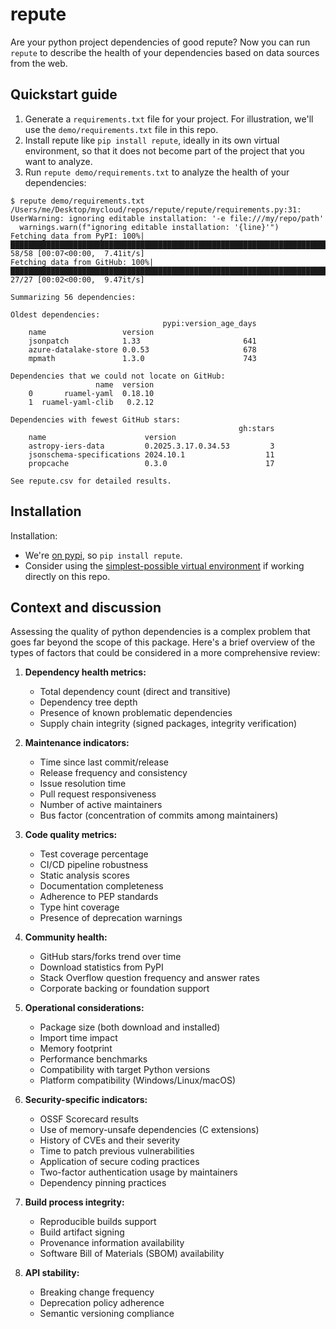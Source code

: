 # repute

Are your python project dependencies of good repute? Now you can run `repute` to describe the health of your dependencies based on data sources from the web.

## Quickstart guide

1. Generate a `requirements.txt` file for your project. For illustration, we'll use the `demo/requirements.txt` file in this repo.
1. Install repute like `pip install repute`, ideally in its own virtual environment, so that it does not become part of the project that you want to analyze.
1. Run `repute demo/requirements.txt` to analyze the health of your dependencies:

```
$ repute demo/requirements.txt
/Users/me/Desktop/mycloud/repos/repute/repute/requirements.py:31: UserWarning: ignoring editable installation: '-e file:///my/repo/path'
  warnings.warn(f"ignoring editable installation: '{line}'")
Fetching data from PyPI: 100%|████████████████████████████████████████████████████████████████████████████████████████████| 58/58 [00:07<00:00,  7.41it/s]
Fetching data from GitHub: 100%|██████████████████████████████████████████████████████████████████████████████████████████| 27/27 [00:02<00:00,  9.47it/s]

Summarizing 56 dependencies:

Oldest dependencies:
                                  pypi:version_age_days
    name                 version
    jsonpatch            1.33                       641
    azure-datalake-store 0.0.53                     678
    mpmath               1.3.0                      743

Dependencies that we could not locate on GitHub:
                   name  version
    0       ruamel-yaml  0.18.10
    1  ruamel-yaml-clib   0.2.12

Dependencies with fewest GitHub stars:
                                                   gh:stars
    name                      version
    astropy-iers-data         0.2025.3.17.0.34.53         3
    jsonschema-specifications 2024.10.1                  11
    propcache                 0.3.0                      17

See repute.csv for detailed results.
```

## Installation

Installation:
- We're [on pypi](https://pypi.org/project/repute/), so `pip install repute`.
- Consider using the [simplest-possible virtual environment](https://gist.github.com/zkurtz/4c61572b03e667a7596a607706463543) if working directly on this repo.

## Context and discussion

Assessing the quality of python dependencies is a complex problem that goes far beyond the scope of this package. Here's a brief overview of the types of factors that could be considered in a more comprehensive review:

1. **Dependency health metrics:**
   - Total dependency count (direct and transitive)
   - Dependency tree depth
   - Presence of known problematic dependencies
   - Supply chain integrity (signed packages, integrity verification)

1. **Maintenance indicators:**
   - Time since last commit/release
   - Release frequency and consistency
   - Issue resolution time
   - Pull request responsiveness
   - Number of active maintainers
   - Bus factor (concentration of commits among maintainers)

1. **Code quality metrics:**
   - Test coverage percentage
   - CI/CD pipeline robustness
   - Static analysis scores
   - Documentation completeness
   - Adherence to PEP standards
   - Type hint coverage
   - Presence of deprecation warnings

1. **Community health:**
   - GitHub stars/forks trend over time
   - Download statistics from PyPI
   - Stack Overflow question frequency and answer rates
   - Corporate backing or foundation support

1. **Operational considerations:**
   - Package size (both download and installed)
   - Import time impact
   - Memory footprint
   - Performance benchmarks
   - Compatibility with target Python versions
   - Platform compatibility (Windows/Linux/macOS)

1. **Security-specific indicators:**
   - OSSF Scorecard results
   - Use of memory-unsafe dependencies (C extensions)
   - History of CVEs and their severity
   - Time to patch previous vulnerabilities
   - Application of secure coding practices
   - Two-factor authentication usage by maintainers
   - Dependency pinning practices

1. **Build process integrity:**
   - Reproducible builds support
   - Build artifact signing
   - Provenance information availability
   - Software Bill of Materials (SBOM) availability

1. **API stability:**
   - Breaking change frequency
   - Deprecation policy adherence
   - Semantic versioning compliance

